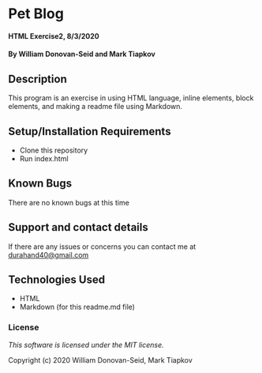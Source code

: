# Pet Blog

#### HTML Exercise2, 8/3/2020

#### By William Donovan-Seid and Mark Tiapkov

## Description

  This program is an exercise in using HTML language, inline elements, block elements, and making a readme file using Markdown.

## Setup/Installation Requirements

* Clone this repository
* Run index.html

## Known Bugs

  There are no known bugs at this time

## Support and contact details

  If there are any issues or concerns you can contact me at durahand40@gmail.com

## Technologies Used

* HTML
* Markdown (for this readme.md file)

### License

*This software is licensed under the MIT license.*

Copyright (c) 2020 William Donovan-Seid, Mark Tiapkov